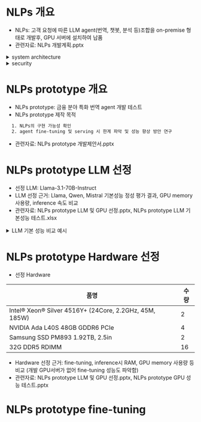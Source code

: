 # NLPs 개요
- NLPs: 고객 요청에 따른 LLM agent(번역, 챗봇, 분석 등)조합을 on-premise 형태로 개발후, GPU 서버에 설치하여 납품
- 관련자료: NLPs 개발계획.pptx

<details>
<summary>system architecture</summary>
<div markdown="1">

<img width="824" alt="20241206_092613" src="https://github.com/user-attachments/assets/f797a105-2f4e-4d4b-bcfb-c737414a7dba">

</div>
</details>

<details>
<summary>security</summary>
<div markdown="1">

<img width="905" alt="20241206_092629" src="https://github.com/user-attachments/assets/56a98e51-da5b-4b85-9a9b-dafc8fde6155">

</div>
</details>





# NLPs prototype 개요
- NLPs prototype: 금융 분야 특화 번역 agent 개발 테스트
- NLPs prototype 제작 목적
```sh
  1. NLPs의 구현 가능성 확인
  2. agent fine-tuning 및 serving 시 한계 파악 및 성능 향상 방안 연구
```
- 관련자료: NLPs prototype 개발제안서.pptx


# NLPs prototype LLM 선정
- 선정 LLM: Llama-3.1-70B-Instruct
- LLM 선정 근거: Llama, Qwen, Mistral 기본성능 정성 평가 결과, GPU memory 사용량, inference 속도 비교
- 관련자료: NLPs prototype LLM 및 GPU 선정.pptx, NLPs prototype LLM 기본성능 테스트.xlsx

<details>
<summary>LLM 기본 성능 비교 예시</summary>
<div markdown="1">

<img width="736" alt="20241206_114802" src="https://github.com/user-attachments/assets/44855ed1-2e39-40ed-b09a-ffd4e14dff0c">
<img width="706" alt="20241206_114808" src="https://github.com/user-attachments/assets/f740a114-79e5-4e80-937c-81dbb4d53ee4">

</div>
</details>



# NLPs prototype Hardware 선정
- 선정 Hardware

| 품명 | 수량 |
|------|--------|
|Intel® Xeon® Silver 4516Y+ (24Core, 2.2GHz, 45M, 185W)|2|
|NVIDIA Ada L40S 48GB GDDR6 PCIe|4|
|Samsung SSD PM893 1.92TB, 2.5in|2|
|32G DDR5 RDIMM|16|

- Hardware 선정 근거: fine-tuning, inference시 RAM, GPU memory 사용량 등 비교 (개발 GPU서버가 없어 fine-tuning 성능도 파악함)
- 관련자료: NLPs prototype LLM 및 GPU 선정.pptx, NLPs prototype GPU 성능 테스트.pptx


# NLPs prototype fine-tuning



